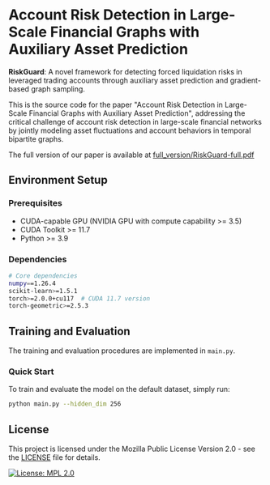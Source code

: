 # Account Risk Detection in Large-Scale Financial Graphs with Auxiliary Asset Prediction

**RiskGuard**: A novel framework for detecting forced liquidation risks in leveraged trading accounts through auxiliary asset prediction and gradient-based graph sampling.

This is the source code for the paper "Account Risk Detection in Large-Scale Financial Graphs with Auxiliary Asset Prediction", addressing the critical challenge of account risk detection in large-scale financial networks by jointly modeling asset fluctuations and account behaviors in temporal bipartite graphs.

The full version of our paper is available at [full_version/RiskGuard-full.pdf](https://github.com/shenmuxing/RiskGuard/tree/main/full_version/RiskGuard-full.pdf)

## Environment Setup

### Prerequisites
- CUDA-capable GPU (NVIDIA GPU with compute capability >= 3.5)
- CUDA Toolkit >= 11.7
- Python >= 3.9

### Dependencies
```bash
# Core dependencies
numpy==1.26.4
scikit-learn>=1.5.1
torch>=2.0.0+cu117  # CUDA 11.7 version
torch-geometric>=2.5.3
```

## Training and Evaluation

The training and evaluation procedures are implemented in `main.py`. 

### Quick Start

To train and evaluate the model on the default dataset, simply run:
```bash
python main.py --hidden_dim 256
```

## License

This project is licensed under the Mozilla Public License Version 2.0 - see the [LICENSE](LICENSE) file for details.

[![License: MPL 2.0](https://img.shields.io/badge/License-MPL_2.0-brightgreen.svg)](https://opensource.org/licenses/MPL-2.0)